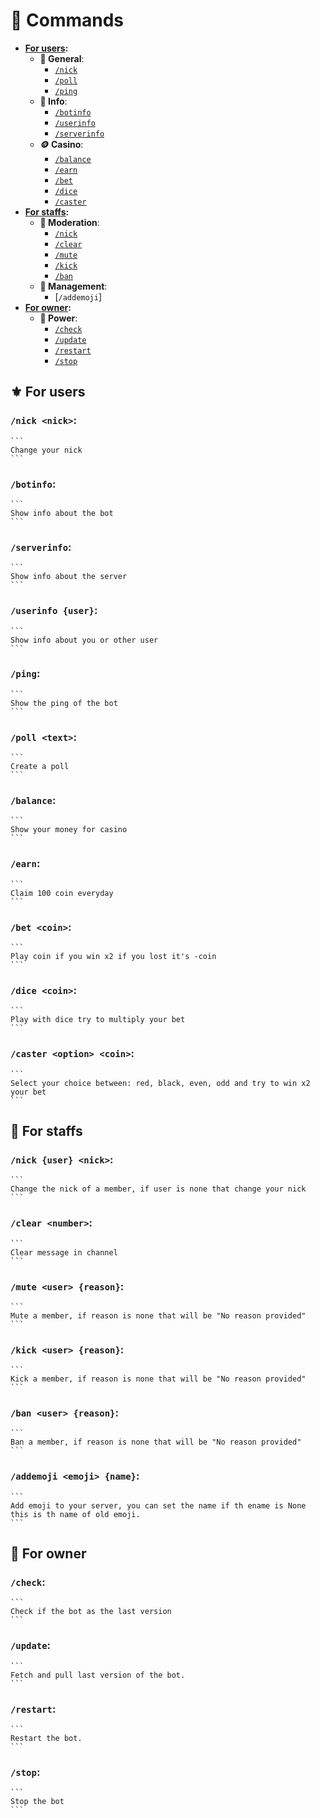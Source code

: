 # 🚀 Commands
- __**[For users](#%EF%B8%8F-for-users)**:__
  - **🔷 General**:
    - [``/nick``](#nick-nick)
    - [``/poll``](#poll-text)
    - [``/ping``](#ping)
  - **🔎 Info**:
    - [``/botinfo``](#botinfo)
    - [``/userinfo``](#userinfo-user)
    - [``/serverinfo``](#serverinfo)
  - **🪙 Casino**:
    - [``/balance``](#balance)
    - [``/earn``](#earn)
    - [``/bet``](#bet-coin)
    - [``/dice``](#dice-coin)
    - [``/caster``](#caster-option-coin)
- __**[For staffs](#-for-staffs)**:__
  - **🔨 Moderation**:
    - [``/nick``](#nick-user-nick)
    - [``/clear``](#clear-number)
    - [``/mute``](#mute-user-reason)
    - [``/kick``](#kick-user-reason)
    - [``/ban``](#ban-user-reason)
  - **🔧 Management**:
    - [``/addemoji``]
- __**[For owner](#-for-owner)**:__
  - **🔧 Power**:
    - [``/check``](#check)
    - [``/update``](#update)
    - [``/restart``](#restart)
    - [``/stop``](#stop)

## ⚜️ For users
### **`/nick <nick>`**:

    ```
    Change your nick
    ```

### **`/botinfo`**:

    ```
    Show info about the bot
    ```

### **`/serverinfo`**:

    ```
    Show info about the server
    ```

### **`/userinfo {user}`**:

    ```
    Show info about you or other user
    ```

### **`/ping`**:

    ```
    Show the ping of the bot
    ```

### **`/poll <text>`**:

    ```
    Create a poll
    ```

### **`/balance`**:

    ```
    Show your money for casino
    ```

### **`/earn`**:

    ```
    Claim 100 coin everyday
    ```

### **`/bet <coin>`**:

    ```
    Play coin if you win x2 if you lost it's -coin
    ```

### **`/dice <coin>`**:

    ```
    Play with dice try to multiply your bet
    ```

### **`/caster <option> <coin>`**:

    ```
    Select your choice between: red, black, even, odd and try to win x2 your bet
    ```

## 🔱 For staffs
### **`/nick {user} <nick>`**:

    ```
    Change the nick of a member, if user is none that change your nick
    ```

### **`/clear <number>`**:

    ```
    Clear message in channel
    ```

### **`/mute <user> {reason}`**:

    ```
    Mute a member, if reason is none that will be "No reason provided"
    ```

### **`/kick <user> {reason}`**:

    ```
    Kick a member, if reason is none that will be "No reason provided"
    ```

### **`/ban <user> {reason}`**:

    ```
    Ban a member, if reason is none that will be "No reason provided"
    ```

### **`/addemoji <emoji> {name}`**:

    ```
    Add emoji to your server, you can set the name if th ename is None this is th name of old emoji.
    ```

## 🛑 For owner
### **`/check`**:

    ```
    Check if the bot as the last version
    ```

### **`/update`**:

    ```
    Fetch and pull last version of the bot.
    ```

### **`/restart`**:

    ```
    Restart the bot.
    ```

### **`/stop`**:

    ```
    Stop the bot
    ```